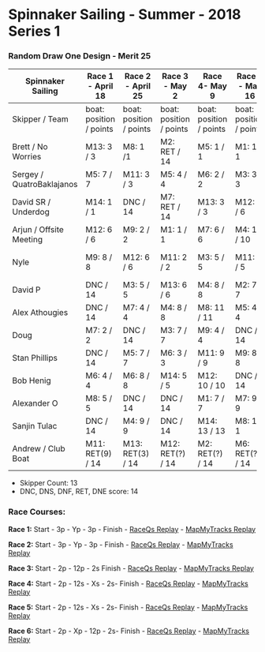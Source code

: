 # Spinnaker Sailing - Summer - 2018 Series 1
### Random Draw One Design - Merit 25

| Spinnaker Sailing | Race 1 - April 18 | Race 2 - April 25 | Race 3 - May 2    | Race 4- May 9     | Race 5 - May 16   | Race 6 - May 23   | Series Points | Final Series Points |
| --- | --- | --- | --- | --- | --- | --- | --- | --- |
| Skipper / Team    | boat: position / points | boat: position / points | boat: position / points | boat: position / points | boat: position / points | boat: position / points | | Best 4 Races |
| Brett / No Worries | M13: 3 / 3 | M8: 1 /1 | M2: RET / 14 | M5: 1 / 1 | M1: 1 / 1 | DNC / 14| 34 | 6 |
| Sergey / QuatroBaklajanos | M5: 7 / 7 | M11: 3 / 3 | M5: 4 / 4 | M6: 2 / 2 | M3: 3 / 3 | M2: 2 / 2 | 19 | 10 |
| David SR / Underdog | M14: 1 / 1 | DNC / 14 | M7: RET / 14 | M13: 3 / 3 | M12: 6 / 6 | M1: 1 / 1 | 39 | 11 |
| Arjun / Offsite Meeting | M12: 6 / 6 | M9: 2 / 2 | M1: 1 / 1 | M7: 6 / 6 | M4: 10 / 10 | M6: 4 / 4 | 29 | 13 |
| Nyle | M9: 8 / 8 | M12: 6 / 6 | M11: 2 / 2 | M3: 5 / 5 | M11: 5 / 5 | M7: RTD / 14 | 40 | 18 |
| David P | DNC / 14 | M3: 5 / 5 | M13: 6 / 6 | M4: 8 / 8 | M2: 7 / 7 | M8: 3 / 3 | 43 | 21 |
| Alex Athougies | DNC / 14 | M7: 4 / 4 | M4: 8 / 8 | M8: 11 / 11 | M5: 4 / 4 | M13: 5 / 5 | 46 | 21 |
| Doug | M7: 2 / 2 | DNC / 14 | M3: 7 / 7 | M9: 4 / 4 | DNC / 14 | M4: 9 / 9 | 50 | 22 |
| Stan Phillips | DNC / 14 | M5: 7 / 7 | M6: 3 / 3 | M11: 9 / 9 | M9: 8 / 8 | M5: 6 / 6 | 47 | 24 |
| Bob Henig | M6: 4 / 4 | M6: 8 / 8 | M14: 5 / 5 | M12: 10 / 10 | DNC / 14 | DNC / 14| 55 | 27 |
| Alexander O | M8: 5 / 5 | DNC / 14 | DNC / 14 | M1: 7 / 7 | M7: 9 / 9 | M11: 8 / 8 | 57 | 29 |
| Sanjin Tulac | DNC / 14 | M4: 9 / 9 | DNC / 14 | M14: 13 / 13 | M8: 1 / 1 | M12: 7 / 7 | 58 | 30 |
| Andrew / Club Boat | M11: RET(9) / 14 | M13: RET(3) / 14 | M12: RET(?) / 14 | M2: RET(?) / 14| M6: RET(?) / 14 | DNC / 14 | 84 | 56 |

* Skipper Count: 13
* DNC, DNS, DNF, RET, DNE score: 14


### Race Courses:
**Race 1:**  Start - 3p - Yp - 3p - Finish - [RaceQs Replay](http://raceqs.com/regattas/63047?eventId=67661) - [MapMyTracks Replay](http://www.mapmytracks.com/explore/activity/2789618)

**Race 2:** Start - 3p - Yp - 3p - Finish - [RaceQs Replay](http://raceqs.com/regattas/63047?eventId=67662) - [MapMyTracks Replay](http://www.mapmytracks.com/explore/activity/2797754)

**Race 3:** Start - 2p - 12p - 2s Finish - [RaceQs Replay](http://raceqs.com/regattas/63047?eventId=67663) - [MapMyTracks Replay](http://www.mapmytracks.com/explore/activity/2807558)

**Race 4:** Start - 2p - 12s - Xs - 2s- Finish - [RaceQs Replay](http://raceqs.com/regattas/63047?eventId=67664) - [MapMyTracks Replay](http://www.mapmytracks.com/explore/activity/2817818)

**Race 5:** Start - 2p - 12s - Xs - 2s- Finish - [RaceQs Replay](http://raceqs.com/regattas/63047?eventId=67665) - [MapMyTracks Replay](http://www.mapmytracks.com/explore/activity/2827917)

**Race 6:** Start - 2p - Xp - 12p - 2s- Finish - [RaceQs Replay](http://raceqs.com/regattas/63047?eventId=67665) - [MapMyTracks Replay](http://www.mapmytracks.com/explore/activity/2838170)

